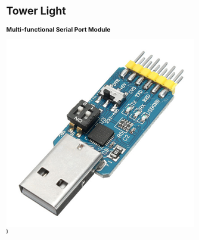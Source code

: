 # Tower Light

### Multi-functional Serial Port Module

![alt text](https://github.com/Natthawe/towerlight_modbus/blob/master/Picture/Multi-functional%20Serial%20Port%20Module.jpeg))
